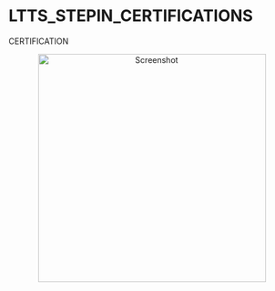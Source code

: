 # LTTS_STEPIN_CERTIFICATIONS
CERTIFICATION

<p align="center">
  <img src="C:\Users\vedantgupta\OneDrive\Pictures\Screenshots\AGILE CERIFICATION.png" alt="Screenshot" width="400"/>
</p>
